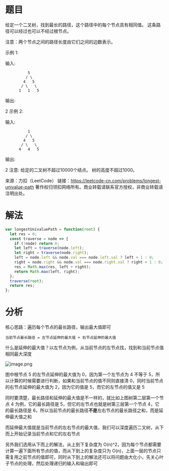 
# 题目

给定一个二叉树，找到最长的路径，这个路径中的每个节点具有相同值。 这条路径可以经过也可以不经过根节点。

注意：两个节点之间的路径长度由它们之间的边数表示。

示例 1:

输入:

              5
             / \
            4   5
           / \   \
          1   1   5
输出:

2
示例 2:

输入:

              1
             / \
            4   5
           / \   \
          4   4   5
输出:

2
注意: 给定的二叉树不超过10000个结点。 树的高度不超过1000。

来源：力扣（LeetCode）
链接：https://leetcode-cn.com/problems/longest-univalue-path
著作权归领扣网络所有。商业转载请联系官方授权，非商业转载请注明出处。

# 解法

```javascript
var longestUnivaluePath = function(root) {
  let res = 0;
  const traverse = node => {
    if (!node) return 0;
    let left = traverse(node.left);
    let right = traverse(node.right);
    left = node.left && node.val === node.left.val ? left + 1 : 0;
    right = node.right && node.val === node.right.val ? right + 1 : 0;
    res = Math.max(res, left + right);
    return Math.max(left, right);
  };
  traverse(root);
  return res;
};
```

# 分析

核心思路：遍历每个节点的最长路径，输出最大值即可

`当前节点最长路径 = 左节点延伸的最大值 + 右节点延伸的最大值`

什么是延伸的最大值？以左节点为例，从当前节点的左节点找，找到和当前节点值相同最大深度

![image.png](https://i.loli.net/2019/10/06/haZl35PRAvBjrSO.png)

图中根节点 5 的左节点延伸的最大值为 0，因为第一个左节点为 4 不等于 5，所以计算的时候需要进行判断，如果和当前节点的值不同则直接清 0，同时当前节点的右节点延伸的最大值为 2，因为它的值是 5，而它的左节点的值又是 5

同时要清楚，最长路径和延伸的最大值是不一样的，就比如上图树第二层第一个节点 4 为例，它的最长路径是 5，但它的左节点也就是树第三层第一个节点 4，它的最长路径是 6，所以当前节点的最长路径**不是**左右节点的最长路径之和，而是延伸最大值之和

而延伸最大值就是当前节点的左右节点的最大值，我们可以深度遍历二叉树，从下而上开始记录当前节点和它的左右节点

另外我们选用从下而上的解法，从上到下复杂度为 O(n)^2，因为每个节点都需要计算一遍下面所有节点的值，而从下到上的复杂度只为 O(n)，上面一层的节点只需复用之前节点的值即可，同时从下到上的解法还可以将问题由大化小，先关心叶子节点的处理，然后处理递归的输入和输出即可


